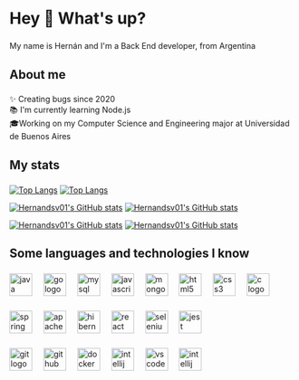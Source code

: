 <h1 align="left">Hey 👋 What's up?</h1>

###

<p align="left">My name is Hernán and I'm a Back End developer, from Argentina</p>

###

<h2 align="left">About me</h2>

###

<p align="left">✨ Creating bugs since 2020<br>📚 I'm currently learning Node.js<br>🎓Working on my Computer Science and Engineering major at Universidad de Buenos Aires</p>

###

<h2 align="left">My stats</h2>

###


<!--Most used languages chart-->
[![Top Langs](https://github-readme-stats.vercel.app/api/top-langs/?username=Hernandsv01&theme=github_dark#gh-dark-mode-only)](https://github.com/anuraghazra/github-readme-stats#gh-dark-mode-only)
[![Top Langs](https://github-readme-stats.vercel.app/api/top-langs/?username=Hernandsv01&theme=vue#gh-light-mode-only)](https://github.com/anuraghazra/github-readme-stats#gh-light-mode-only)

<!--GitHub stats-->
[![Hernandsv01's GitHub stats](https://github-readme-stats.vercel.app/api?username=hernandsv01&show_icons=true&theme=github_dark#gh-dark-mode-only)](https://github.com/anuraghazra/github-readme-stats#gh-dark-mode-only)
[![Hernandsv01's GitHub stats](https://github-readme-stats.vercel.app/api?username=hernandsv01&show_icons=true&theme=vue#gh-light-mode-only)](https://github.com/anuraghazra/github-readme-stats#gh-light-mode-only)

<!--Commit streaks-->
[![Hernandsv01's GitHub stats](https://streak-stats.demolab.com?user=Hernandsv01&locale=en&mode=daily&theme=github_dark&hide_border=false&border_radius=5&order=3)](https://github.com/anuraghazra/github-readme-stats#gh-dark-mode-only)
[![Hernandsv01's GitHub stats](https://streak-stats.demolab.com?user=Hernandsv01&locale=en&mode=daily&theme=vue&hide_border=false&border_radius=5&order=3)](https://github.com/anuraghazra/github-readme-stats#gh-light-mode-only)

###

<h2 align="left">Some languages and technologies I know</h2>

###

<div align="left">
  <img src="https://cdn.jsdelivr.net/gh/devicons/devicon/icons/java/java-original.svg" height="40" alt="java logo"  />
  <img width="12" />
  <img src="https://cdn.jsdelivr.net/gh/devicons/devicon/icons/go/go-original.svg" height="40" alt="go logo"  />
  <img width="12" />
  <img src="https://cdn.jsdelivr.net/gh/devicons/devicon/icons/mysql/mysql-original.svg" height="40" alt="mysql logo"  />
  <img width="12" />
  <img src="https://cdn.jsdelivr.net/gh/devicons/devicon/icons/javascript/javascript-original.svg" height="40" alt="javascript logo"  />
  <img width="12" />
  <img src="https://cdn.jsdelivr.net/gh/devicons/devicon/icons/mongodb/mongodb-original.svg" height="40" alt="mongodb logo"  />
  <img width="12" />
  <img src="https://cdn.jsdelivr.net/gh/devicons/devicon/icons/html5/html5-original.svg" height="40" alt="html5 logo"  />
  <img width="12" />
  <img src="https://cdn.jsdelivr.net/gh/devicons/devicon/icons/css3/css3-original.svg" height="40" alt="css3 logo"  />
  <img width="12" />
  <img src="https://cdn.jsdelivr.net/gh/devicons/devicon/icons/c/c-original.svg" height="40" alt="c logo"  />
</div>

###

<div align="left">
  <img src="https://cdn.jsdelivr.net/gh/devicons/devicon/icons/spring/spring-original.svg" height="40" alt="spring logo"  />
  <img width="12" />
  <img src="https://skillicons.dev/icons?i=maven" height="40" alt="apachemaven logo"  />
  <img width="12" />
  <img src="https://skillicons.dev/icons?i=hibernate" height="40" alt="hibernate logo"  />
  <img width="12" />
  <img src="https://cdn.jsdelivr.net/gh/devicons/devicon/icons/react/react-original.svg" height="40" alt="react logo"  />
  <img width="12" />
  <img src="https://skillicons.dev/icons?i=selenium" height="40" alt="selenium logo"  />
  <img width="12" />
  <img src="https://cdn.jsdelivr.net/gh/devicons/devicon/icons/jest/jest-plain.svg" height="40" alt="jest logo"  />
</div>

###

<div align="left">
  <img src="https://cdn.jsdelivr.net/gh/devicons/devicon/icons/git/git-original.svg" height="40" alt="git logo"  />
  <img width="12" />
  <img src="https://skillicons.dev/icons?i=github" height="40" alt="github logo"  />
  <img width="12" />
  <img src="https://cdn.simpleicons.org/docker/2496ED" height="40" alt="docker logo"  />
  <img width="12" />
  <img src="https://skillicons.dev/icons?i=idea" height="40" alt="intellij logo"  />
  <img width="12" />
  <img src="https://cdn.jsdelivr.net/gh/devicons/devicon/icons/vscode/vscode-original.svg" height="40" alt="vscode logo"  />
  <img width="12" />
  <img src="https://skillicons.dev/icons?i=postman" height="40" alt="intellij logo"  />
</div>

###
